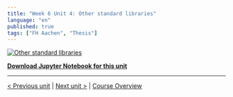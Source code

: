 ```yaml
---
title: "Week 6 Unit 4: Other standard libraries"
language: "en"
published: true
tags: ["FH Aachen", "Thesis"]
---
```


[![Other standard libraries](https://img.youtube.com/vi/To9wLO8j_2M/hqdefault.jpg)](https://youtu.be/To9wLO8j_2M)

[**Download Jupyter Notebook for this unit**](https://opensap-video.s3.openhpicloud.de/videos/2QZbsAhFBjrK1UAHIVQt73/rtfiles/3E5lW6lyfwDFhXb4IicUiD/openSAP_python1_Week_6_Unit_4.zip)

---

[< Previous unit](/teaching/python-mooc/week6_unit4_selftest) | [Next unit >](/teaching/python-mooc/week6_unit3_exercise) |
[Course Overview](/teaching/python-mooc)